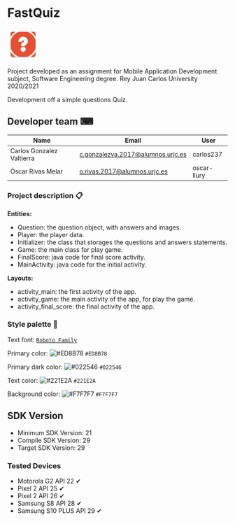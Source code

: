 # FastQuiz

![icon](app/src/main/res/mipmap-hdpi/ic_fastquiz.png)

Project developed as an assignment for Mobile Application Development subject, Software Engineering degree. Rey Juan Carlos University 2020/2021

Development off a simple questions Quiz.

## Developer team ⌨
| Name	| Email	| User |
|-------|-------|--------|
| Carlos Gonzalez Valtierra	| c.gonzalezva.2017@alumnos.urjc.es	| carlos237 |
| Óscar Rivas Melar         | o.rivas.2017@alumnos.urjc.es 	| oscar-llury |


### Project description 📋
**Entities:**
* Question: the question object, with answers and images.
* Player: the player data.
* Initializer: the class that storages the questions and answers statements.
* Game: the main class for play game.
* FinalScore: java code for final score activity.
* MainActivity: java code for the initial activity.

**Layouts:**
* activity_main: the first activity of the app.
* activity_game: the main activity of the app, for play the game.
* activity_final_score: the final activity of the app.

### Style palette 🎨
Text font: [`Roboto Family`](https://fonts.google.com/specimen/Roboto)

Primary color: ![#ED8B78](https://via.placeholder.com/15/ED8B78/000000?text=+) `#ED8B78`
  
Primary dark color: ![#022546](https://via.placeholder.com/15/022546/000000?text=+) `#022546`
  
Text color: ![#221E2A](https://via.placeholder.com/15/221E2A/000000?text=+) `#221E2A`
  
Background color: ![#F7F7F7](https://via.placeholder.com/15/F7F7F7/000000?text=+) `#F7F7F7`
  
## SDK Version
- Minimum SDK Version: 21
- Compile SDK Version: 29
- Target SDK Version: 29

### Tested Devices
- Motorola G2 API 22  ✔
- Pixel 2 API 25 ✔
- Pixel 2 API 26 ✔
- Samsung S8 API 28 ✔
- Samsung S10 PLUS API 29 ✔
